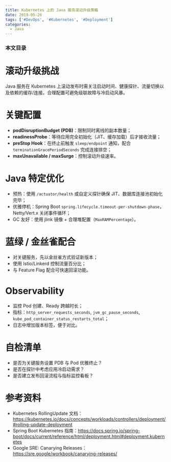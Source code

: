 ```yaml
---
title: Kubernetes 上的 Java 服务滚动升级策略
date: 2019-05-26
tags: ['#DevOps', '#Kubernetes', '#Deployment']
categories:
  - Java
---
```


### 本文目录
<!-- toc -->

# 滚动升级挑战
Java 服务在 Kubernetes 上滚动发布时需关注启动时间、健康探针、流量切换以及依赖的缓存/连接。合理配置可避免级联故障与冷启动风暴。

# 关键配置
- **podDisruptionBudget (PDB)**：限制同时离线的副本数量；
- **readinessProbe**：等待应用完全初始化（JIT、缓存加载）后才接收流量；
- **preStop Hook**：在终止前触发 `sleep/endpoint` 通知，配合 `terminationGracePeriodSeconds` 完成连接排空；
- **maxUnavailable / maxSurge**：控制滚动升级速率。

# Java 特定优化
- 预热：使用 `/actuator/health` 或自定义探针确保 JIT、数据库连接池初始化完毕；
- 优雅停机：Spring Boot `spring.lifecycle.timeout-per-shutdown-phase`，Netty/Vert.x 关闭事件循环；
- GC 友好：使用 jlink 镜像 + 合理堆配置（`MaxRAMPercentage`）。

# 蓝绿 / 金丝雀配合
- 对关键服务，先以金丝雀方式验证新版本；
- 使用 Istio/Linkerd 控制流量百分比；
- 与 Feature Flag 配合可快速回滚功能。

# Observability
- 监控 Pod 创建、Ready 跨越时长；
- 指标：`http_server_requests_seconds`, `jvm_gc_pause_seconds`, `kube_pod_container_status_restarts_total`；
- 日志中增加版本标签，便于对比。

# 自检清单
- 是否为关键服务设置 PDB 与 Pod 优雅终止？
- 是否在探针中考虑应用冷启动需求？
- 是否建立发布回滚流程与指标监控看板？

# 参考资料
- Kubernetes RollingUpdate 文档：https://kubernetes.io/docs/concepts/workloads/controllers/deployment/#rolling-update-deployment
- Spring Boot Kubernetes 指南：https://docs.spring.io/spring-boot/docs/current/reference/html/deployment.html#deployment.kubernetes
- Google SRE: Canarying Releases：https://sre.google/workbook/canarying-releases/
